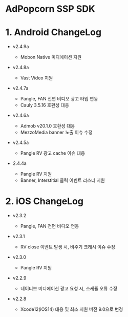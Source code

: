 # AdPopcorn SSP SDK
  # 1. Android ChangeLog
  - v2.4.9a
    * Mobon Native 미디에이션 지원
    
  - v2.4.8a
    * Vast Video 지원
    
  - v2.4.7a
    * Pangle, FAN 전면 비디오 광고 타입 연동
    * Cauly 3.5.16 호환성 대응
    
  - v2.4.6a
    * Admob v20.1.0 호환성 대응
    * MezzoMedia banner 노출 이슈 수정

  - v2.4.5a
    * Pangle RV 광고 cache 이슈 대응

  - 2.4.4a
    * Pangle RV 지원
    * Banner, Interstitial 클릭 이벤트 리스너 지원

  # 2. iOS ChangeLog
  - v2.3.2
    * Pangle, FAN 전면 비디오 연동
    
  - v2.3.1
    * RV close 이벤트 발생 시, 비주기 크래시 이슈 수정
    
  - v2.3.0
    * Pangle RV 지원
    
  - v2.2.9
    * 네이티브 미디에이션 광고 요청 시, 스케쥴 오류 수정
    
  - v2.2.8
    * Xcode12(iOS14) 대응 및 최소 지원 버전 9.0으로 변경
